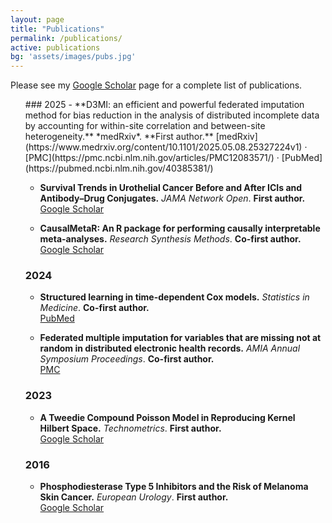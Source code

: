 ```yaml
---
layout: page
title: "Publications"
permalink: /publications/
active: publications
bg: 'assets/images/pubs.jpg'
---
```


Please see my <a href="https://scholar.google.ca/citations?hl=en&user=zNERKo8AAAAJ">Google Scholar</a> page for a complete list of publications.


<!-- If you want a short curated list up top, keep it tiny and current; otherwise defer to Scholar. -->
<ul>
### 2025
- **D3MI: an efficient and powerful federated imputation method for bias reduction in the analysis of distributed incomplete data by accounting for within-site correlation and between-site heterogeneity.** *medRxiv*. **First author.**  
  [medRxiv](https://www.medrxiv.org/content/10.1101/2025.05.08.25327224v1) · [PMC](https://pmc.ncbi.nlm.nih.gov/articles/PMC12083571/) · [PubMed](https://pubmed.ncbi.nlm.nih.gov/40385381/)

- **Survival Trends in Urothelial Cancer Before and After ICIs and Antibody–Drug Conjugates.** *JAMA Network Open*. **First author.**  
  [Google Scholar](https://scholar.google.com/scholar?q=Survival+Trends+in+Urothelial+Cancer+Before+and+After+ICIs+and+Antibody–Drug+Conjugates)

- **CausalMetaR: An R package for performing causally interpretable meta-analyses.** *Research Synthesis Methods*. **Co-first author.**  
  [Google Scholar](https://scholar.google.com/scholar?q=CausalMetaR:+An+R+package+for+performing+causally+interpretable+meta-analyses)

### 2024
- **Structured learning in time-dependent Cox models.** *Statistics in Medicine*. **Co-first author.**  
  [PubMed](https://pubmed.ncbi.nlm.nih.gov/38807296/)

- **Federated multiple imputation for variables that are missing not at random in distributed electronic health records.** *AMIA Annual Symposium Proceedings*. **Co-first author.**  
  [PMC](https://pmc.ncbi.nlm.nih.gov/articles/PMC12099382/)

### 2023
- **A Tweedie Compound Poisson Model in Reproducing Kernel Hilbert Space.** *Technometrics*. **First author.**  
  [Google Scholar](https://scholar.google.com/scholar?q=A+Tweedie+Compound+Poisson+Model+in+Reproducing+Kernel+Hilbert+Space)

### 2016
- **Phosphodiesterase Type 5 Inhibitors and the Risk of Melanoma Skin Cancer.** *European Urology*. **First author.**  
  [Google Scholar](https://scholar.google.com/scholar?q=Phosphodiesterase+Type+5+Inhibitors+and+the+Risk+of+Melanoma+Skin+Cancer+European+Urology)
</ul>